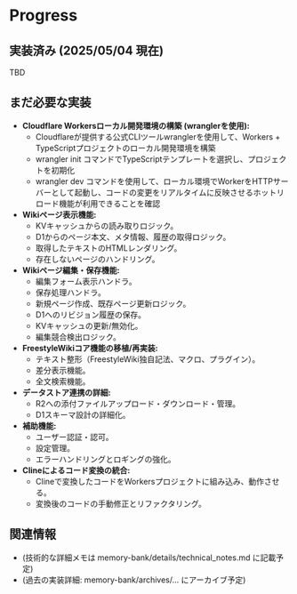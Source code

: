 # **Progress**

## **実装済み (2025/05/04 現在)**
TBD

## **まだ必要な実装**

* **Cloudflare Workersローカル開発環境の構築 (wranglerを使用):**  
  * Cloudflareが提供する公式CLIツールwranglerを使用して、Workers \+ TypeScriptプロジェクトのローカル開発環境を構築
  * wrangler init コマンドでTypeScriptテンプレートを選択し、プロジェクトを初期化
  * wrangler dev コマンドを使用して、ローカル環境でWorkerをHTTPサーバーとして起動し、コードの変更をリアルタイムに反映させるホットリロード機能が利用できることを確認
* **Wikiページ表示機能:**  
  * KVキャッシュからの読み取りロジック。  
  * D1からのページ本文、メタ情報、履歴の取得ロジック。  
  * 取得したテキストのHTMLレンダリング。  
  * 存在しないページのハンドリング。  
* **Wikiページ編集・保存機能:**  
  * 編集フォーム表示ハンドラ。  
  * 保存処理ハンドラ。  
  * 新規ページ作成、既存ページ更新ロジック。  
  * D1へのリビジョン履歴の保存。  
  * KVキャッシュの更新/無効化。  
  * 編集競合検出ロジック。  
* **FreestyleWikiコア機能の移植/再実装:**  
  * テキスト整形（FreestyleWiki独自記法、マクロ、プラグイン）。  
  * 差分表示機能。  
  * 全文検索機能。  
* **データストア連携の詳細:**  
  * R2への添付ファイルアップロード・ダウンロード・管理。  
  * D1スキーマ設計の詳細化。  
* **補助機能:**  
  * ユーザー認証・認可。  
  * 設定管理。  
  * エラーハンドリングとロギングの強化。  
* **Clineによるコード変換の統合:**  
  * Clineで変換したコードをWorkersプロジェクトに組み込み、動作させる。  
  * 変換後のコードの手動修正とリファクタリング。

## **関連情報**

* (技術的な詳細メモは memory-bank/details/technical\_notes.md に記載予定)  
* (過去の実装詳細: memory-bank/archives/... にアーカイブ予定)